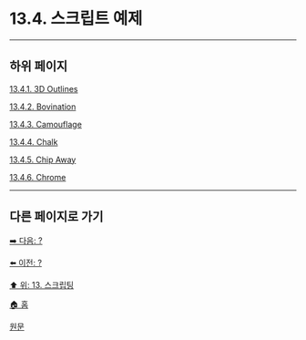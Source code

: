 # 13.4. 스크립트 예제

***

## 하위 페이지

[13.4.1. 3D Outlines](./13-04-01-3d_outline.md)

[13.4.2. Bovination](./13-04-02-bovination.md)

[13.4.3. Camouflage](./13-04-03-camo.md)

[13.4.4. Chalk](./13-04-04-chalk.md)

[13.4.5. Chip Away](./13-04-05-chip_away.md)

[13.4.6. Chrome](./13-04-06-chrome_logo.md)

***

## 다른 페이지로 가기
[➡️ 다음: ?]()

[⬅️ 이전: ?]()

[⬆️ 위: 13. 스크립팅](./13-00-scripting.md)

[🏠 홈](./00-home.md)

[원문](https://docs.gimp.org/2.10/ko/gimp-using-text.html#idm7428)

